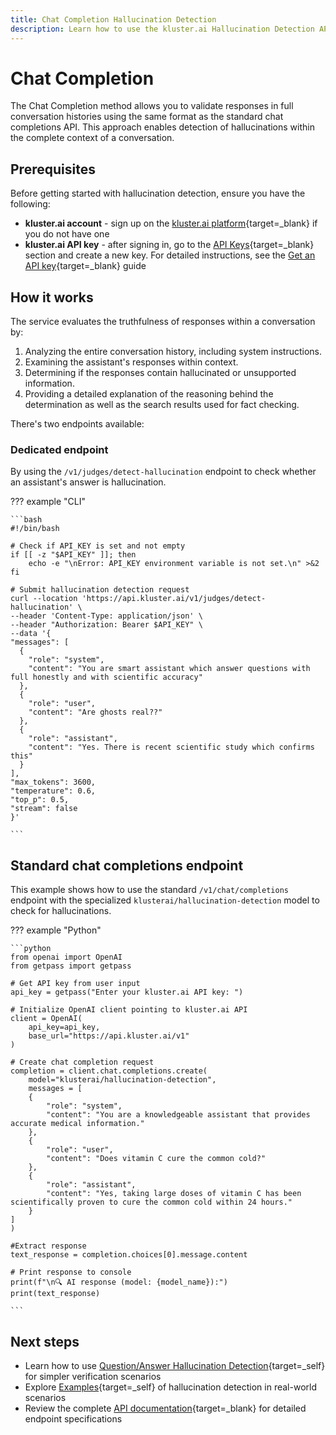 ```yaml
---
title: Chat Completion Hallucination Detection
description: Learn how to use the kluster.ai Hallucination Detection API to validate responses in full chat conversations.
---
```


# Chat Completion

The Chat Completion method allows you to validate responses in full conversation histories using the same format as the standard chat completions API. This approach enables detection of hallucinations within the complete context of a conversation.

## Prerequisites

Before getting started with hallucination detection, ensure you have the following:

- **kluster.ai account** - sign up on the [kluster.ai platform](https://platform.kluster.ai/signup){target=_blank} if you do not have one
- **kluster.ai API key** - after signing in, go to the [API Keys](https://platform.kluster.ai/apikeys){target=_blank} section and create a new key. For detailed instructions, see the [Get an API key](https://docs.kluster.ai/get-started/get-api-key/){target=_blank} guide

## How it works

The service evaluates the truthfulness of responses within a conversation by:

1. Analyzing the entire conversation history, including system instructions.
2. Examining the assistant's responses within context.
3. Determining if the responses contain hallucinated or unsupported information.
4. Providing a detailed explanation of the reasoning behind the determination as well as the search results used for fact checking.

There's two endpoints available:

### Dedicated endpoint

By using the `/v1/judges/detect-hallucination` endpoint to check whether an assistant's answer is hallucination.

??? example "CLI"

    ```bash
    #!/bin/bash
    
    # Check if API_KEY is set and not empty
    if [[ -z "$API_KEY" ]]; then
        echo -e "\nError: API_KEY environment variable is not set.\n" >&2
    fi
    
    # Submit hallucination detection request
    curl --location 'https://api.kluster.ai/v1/judges/detect-hallucination' \
    --header 'Content-Type: application/json' \
    --header "Authorization: Bearer $API_KEY" \
    --data '{
    "messages": [
      {
        "role": "system",
        "content": "You are smart assistant which answer questions with full honestly and with scientific accuracy"
      },
      {
        "role": "user",
        "content": "Are ghosts real??"
      },
      {
        "role": "assistant",
        "content": "Yes. There is recent scientific study which confirms this"
      }
    ],
    "max_tokens": 3600,
    "temperature": 0.6,
    "top_p": 0.5,
    "stream": false
    }'

    ```

## Standard chat completions endpoint

This example shows how to use the standard `/v1/chat/completions` endpoint with the specialized `klusterai/hallucination-detection` model to check for hallucinations.

??? example "Python"

    ```python
    from openai import OpenAI
    from getpass import getpass

    # Get API key from user input
    api_key = getpass("Enter your kluster.ai API key: ")

    # Initialize OpenAI client pointing to kluster.ai API
    client = OpenAI(
        api_key=api_key,
        base_url="https://api.kluster.ai/v1"
    )

    # Create chat completion request
    completion = client.chat.completions.create(
        model="klusterai/hallucination-detection",
        messages = [
        {
            "role": "system",
            "content": "You are a knowledgeable assistant that provides accurate medical information."
        },
        {
            "role": "user",
            "content": "Does vitamin C cure the common cold?"
        },
        {
            "role": "assistant",
            "content": "Yes, taking large doses of vitamin C has been scientifically proven to cure the common cold within 24 hours."
        }
    ]
    )

    #Extract response
    text_response = completion.choices[0].message.content  

    # Print response to console
    print(f"\n🔍 AI response (model: {model_name}):")
    print(text_response)
    
    ```

## Next steps

- Learn how to use [Question/Answer Hallucination Detection](/get-started/hallucination-agent/question-answer/){target=_self} for simpler verification scenarios
- Explore [Examples](/get-started/hallucination-agent/examples/){target=_self} of hallucination detection in real-world scenarios
- Review the complete [API documentation](/api-reference/reference/){target=_blank} for detailed endpoint specifications
